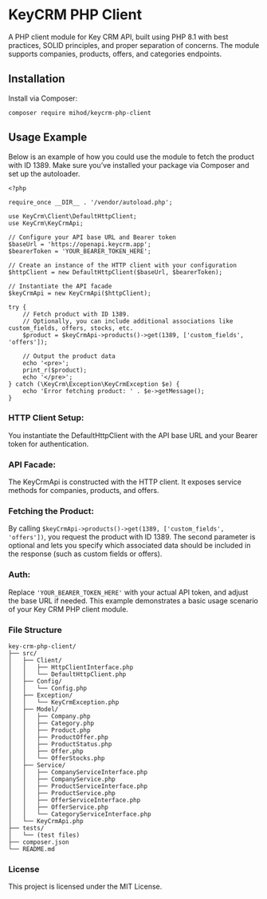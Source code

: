 # KeyCRM PHP Client

A PHP client module for Key CRM API, built using PHP 8.1 with best practices, SOLID principles, and proper separation of concerns. The module supports companies, products, offers, and categories endpoints.

## Installation

Install via Composer:

```
composer require mihod/keycrm-php-client
```

## Usage Example

Below is an example of how you could use the module to fetch the product with ID 1389. Make sure you’ve installed your package via Composer and set up the autoloader.

```
<?php

require_once __DIR__ . '/vendor/autoload.php';

use KeyCrm\Client\DefaultHttpClient;
use KeyCrm\KeyCrmApi;

// Configure your API base URL and Bearer token
$baseUrl = 'https://openapi.keycrm.app';
$bearerToken = 'YOUR_BEARER_TOKEN_HERE';

// Create an instance of the HTTP client with your configuration
$httpClient = new DefaultHttpClient($baseUrl, $bearerToken);

// Instantiate the API facade
$keyCrmApi = new KeyCrmApi($httpClient);

try {
    // Fetch product with ID 1389.
    // Optionally, you can include additional associations like custom_fields, offers, stocks, etc.
    $product = $keyCrmApi->products()->get(1389, ['custom_fields', 'offers']);
    
    // Output the product data
    echo '<pre>';
    print_r($product);
    echo '</pre>';
} catch (\KeyCrm\Exception\KeyCrmException $e) {
    echo 'Error fetching product: ' . $e->getMessage();
}
```

### HTTP Client Setup:
You instantiate the DefaultHttpClient with the API base URL and your Bearer token for authentication.

### API Facade:
The KeyCrmApi is constructed with the HTTP client. It exposes service methods for companies, products, and offers.

### Fetching the Product:
By calling ```$keyCrmApi->products()->get(1389, ['custom_fields', 'offers'])```, you request the product with ID 1389. The second parameter is optional and lets you specify which associated data should be included in the response (such as custom fields or offers).

### Auth:
Replace ```'YOUR_BEARER_TOKEN_HERE'``` with your actual API token, and adjust the base URL if needed. This example demonstrates a basic usage scenario of your Key CRM PHP client module.

### File Structure
```
key-crm-php-client/
├── src/
│   ├── Client/
│   │   ├── HttpClientInterface.php
│   │   └── DefaultHttpClient.php
│   ├── Config/
│   │   └── Config.php
│   ├── Exception/
│   │   └── KeyCrmException.php
│   ├── Model/
│   │   ├── Company.php
│   │   ├── Category.php
│   │   ├── Product.php
│   │   ├── ProductOffer.php
│   │   ├── ProductStatus.php
│   │   ├── Offer.php
│   │   └── OfferStocks.php
│   ├── Service/
│   │   ├── CompanyServiceInterface.php
│   │   ├── CompanyService.php
│   │   ├── ProductServiceInterface.php
│   │   ├── ProductService.php
│   │   ├── OfferServiceInterface.php
│   │   ├── OfferService.php
│   │   └── CategoryServiceInterface.php
│   └── KeyCrmApi.php
├── tests/
│   └── (test files)
├── composer.json
└── README.md
```

### License
This project is licensed under the MIT License.